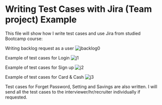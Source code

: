 # Writing Test Cases with Jira (Team project) Example
This file will show how I write test cases and use Jira from studied Bootcamp course:

Writing backlog request as a user
![jbacklog0](https://github.com/jijdp/portfolio-details/assets/138129390/a1e7c8f1-a507-4e5b-9ae7-312c4e2a7c71)

Example of test cases for Login 
![j1](https://github.com/jijdp/portfolio-details/assets/138129390/15641dbb-4f38-4f7c-a28e-06b7cb16c0b8)

Example of test cases for Sign up
![j2](https://github.com/jijdp/portfolio-details/assets/138129390/8f976382-babe-4c84-aa4b-1fb317d235f4)

Example of test cases for Card & Cash
![j3](https://github.com/jijdp/portfolio-details/assets/138129390/5aa50885-5535-44ee-875a-6d973723531d)

Test cases for Forget Password, Setting and Savings are also written. I will send all the test cases to the interviewer/hr/recruiter individually if requested.
